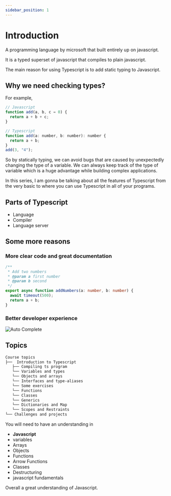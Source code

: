 ```yaml
---
sidebar_position: 1
---
```


# Introduction

A programming language by microsoft that built entirely up on javascript.

It is a typed superset of javascript that compiles to plain javascript.

The main reason for using Typescript is to add static typing to Javascript.

## Why we need checking types?

For example,

```js
// Javascript
function add(a, b, c = 0) {
  return a + b + c;
}

// Typescript
function add(a: number, b: number): number {
  return a + b;
}
add(3, "4");
```

So by statically typing, we can avoid bugs that are caused by unexpectedly changing the type of a variable. We can always keep track of the type of variable which is a huge advantage while building complex applications.

In this series, I am gonna be talking about all the features of Typescript from the very basic to where you can use Typescript in all of your programs.

## Parts of Typescript

- Language
- Compiler
- Language server

## Some more reasons

### More clear code and great documentation

```ts
/**
 * Add two numbers
 * @param a first number
 * @param b second
 */
export async function addNumbers(a: number, b: number) {
  await timeout(500);
  return a + b;
}
```

### Better developer experience

![Auto Complete ](/img/auto-suggestion.png)

## Topics

```bash
Course topics
├──  Introduction to Typescript
   ├── Compiling ts program
   └── Variables and types
   └── Objects and arrays
   └── Interfaces and type-aliases
   └── Some exercises
   └── Functions
   └── Classes
   └── Generics
   └── Dictionaries and Map
   └── Scopes and Restraints
└── Challenges and projects
```

You will need to have an understanding in

- **Javascript**
- variables
- Arrays
- Objects
- Functions
- Arrow Functions
- Classes
- Destructuring
- javascript fundamentals

Overall a great understanding of Javascript.
